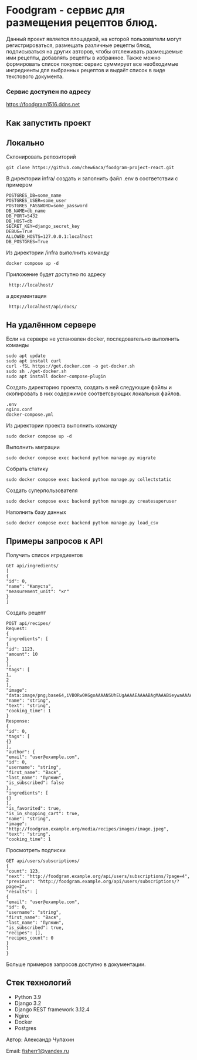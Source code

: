 # Foodgram - сервис для размещения рецептов блюд.
Данный проект является площадкой, на которой пользователи могут регистрироваться,
размещать различные рецепты блюд, подписываться на других авторов, чтобы отслеживать
размещаемые ими рецепты, добавлять рецепты в избранное. Также можно формировать список
покупок: сервис суммирует все необходимые ингредиенты для выбранных рецептов и выдаёт
список в виде текстового документа.
### Сервис доступен по адресу
https://foodgram1516.ddns.net
## Как запустить проект
## Локально
Склонировать репозиторий
```
git clone https://github.com/chew6aca/foodgram-project-react.git
```
В директории infra/ создать и заполнить файл .env в соответствии с примером
```
POSTGRES_DB=some_name
POSTGRES_USER=some_user
POSTGRES_PASSWORD=some_password
DB_NAME=db_name
DB_PORT=5432
DB_HOST=db
SECRET_KEY=django_secret_key
DEBUG=True
ALLOWED_HOSTS=127.0.0.1:localhost
DB_POSTGRES=True
```
Из директории /infra выполнить команду
```
docker compose up -d
```
Приложение будет доступно по адресу
```
 http://localhost/
```
а документация
```
 http://localhost/api/docs/
```
## На удалённом сервере
Если на сервере не установлен docker, последовательно выполнить команды
```
sudo apt update
sudo apt install curl
curl -fSL https://get.docker.com -o get-docker.sh
sudo sh ./get-docker.sh
sudo apt install docker-compose-plugin
```
Создать директорию проекта, создать в ней следующие файлы и скопировать в них содержимое соответсвующих локальных файлов.
```
.env
nginx.conf
docker-compose.yml
```
Из директории проекта выполнить команду
```
sudo docker compose up -d
```
Выполнить миграции
```
sudo docker compose exec backend python manage.py migrate
```
Собрать статику
```
sudo docker compose exec backend python manage.py collectstatic
```
Создать суперпользователя
```
sudo docker compose exec backend python manage.py createsuperuser
```
Наполнить базу данных
```
sudo docker compose exec backend python manage.py load_csv
```
## Примеры запросов к API
Получить список игредиентов
```
GET api/ingredients/
[
{
"id": 0,
"name": "Капуста",
"measurement_unit": "кг"
}
]
```
Создать рецепт
```
POST api/recipes/
Request:
{
"ingredients": [
{
"id": 1123,
"amount": 10
}
],
"tags": [
1,
2
],
"image": "data:image/png;base64,iVBORw0KGgoAAAANSUhEUgAAAAEAAAABAgMAAABieywaAAAACVBMVEUAAAD///9fX1/S0ecCAAAACXBIWXMAAA7EAAAOxAGVKw4bAAAACklEQVQImWNoAAAAggCByxOyYQAAAABJRU5ErkJggg==",
"name": "string",
"text": "string",
"cooking_time": 1
}
Response:
{
"id": 0,
"tags": [
{}
],
"author": {
"email": "user@example.com",
"id": 0,
"username": "string",
"first_name": "Вася",
"last_name": "Пупкин",
"is_subscribed": false
},
"ingredients": [
{}
],
"is_favorited": true,
"is_in_shopping_cart": true,
"name": "string",
"image": "http://foodgram.example.org/media/recipes/images/image.jpeg",
"text": "string",
"cooking_time": 1
```
Просмотреть подписки
```
GET api/users/subscriptions/
{
"count": 123,
"next": "http://foodgram.example.org/api/users/subscriptions/?page=4",
"previous": "http://foodgram.example.org/api/users/subscriptions/?page=2",
"results": [
{
"email": "user@example.com",
"id": 0,
"username": "string",
"first_name": "Вася",
"last_name": "Пупкин",
"is_subscribed": true,
"recipes": [],
"recipes_count": 0
}
]
}
```
Больше примеров запросов доступно в документации.
## Стек технологий
+ Python 3.9
+ Django 3.2
+ Django REST framework 3.12.4
+ Nginx
+ Docker
+ Postgres


Автор: Александр Чупахин

Email: [fisherr1@yandex.ru](mailto:fisherr1@yandex.ru)
